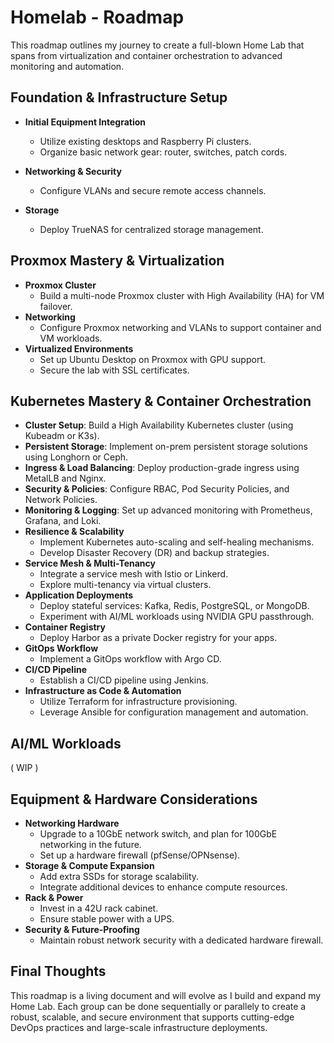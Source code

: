 # Homelab - Roadmap

This roadmap outlines my journey to create a full-blown Home Lab that spans from virtualization and container orchestration to advanced monitoring and automation.

## Foundation & Infrastructure Setup

- **Initial Equipment Integration**

  - Utilize existing desktops and Raspberry Pi clusters.
  - Organize basic network gear: router, switches, patch cords.

- **Networking & Security**

  - Configure VLANs and secure remote access channels.

- **Storage**
  - Deploy TrueNAS for centralized storage management.

## Proxmox Mastery & Virtualization

- **Proxmox Cluster**
  - Build a multi-node Proxmox cluster with High Availability (HA) for VM failover.
- **Networking**
  - Configure Proxmox networking and VLANs to support container and VM workloads.
- **Virtualized Environments**
  - Set up Ubuntu Desktop on Proxmox with GPU support.
  - Secure the lab with SSL certificates.

## Kubernetes Mastery & Container Orchestration

- **Cluster Setup**: Build a High Availability Kubernetes cluster (using Kubeadm or K3s).
- **Persistent Storage**: Implement on-prem persistent storage solutions using Longhorn or Ceph.
- **Ingress & Load Balancing**: Deploy production-grade ingress using MetalLB and Nginx.
- **Security & Policies**: Configure RBAC, Pod Security Policies, and Network Policies.
- **Monitoring & Logging**: Set up advanced monitoring with Prometheus, Grafana, and Loki.
- **Resilience & Scalability**
  - Implement Kubernetes auto-scaling and self-healing mechanisms.
  - Develop Disaster Recovery (DR) and backup strategies.
- **Service Mesh & Multi-Tenancy**
  - Integrate a service mesh with Istio or Linkerd.
  - Explore multi-tenancy via virtual clusters.
- **Application Deployments**
  - Deploy stateful services: Kafka, Redis, PostgreSQL, or MongoDB.
  - Experiment with AI/ML workloads using NVIDIA GPU passthrough.
- **Container Registry**
  - Deploy Harbor as a private Docker registry for your apps.
- **GitOps Workflow**
  - Implement a GitOps workflow with Argo CD.
- **CI/CD Pipeline**
  - Establish a CI/CD pipeline using Jenkins.
- **Infrastructure as Code & Automation**
  - Utilize Terraform for infrastructure provisioning.
  - Leverage Ansible for configuration management and automation.

## AI/ML Workloads

( WIP )

## Equipment & Hardware Considerations

- **Networking Hardware**
  - Upgrade to a 10GbE network switch, and plan for 100GbE networking in the future.
  - Set up a hardware firewall (pfSense/OPNsense).
- **Storage & Compute Expansion**
  - Add extra SSDs for storage scalability.
  - Integrate additional devices to enhance compute resources.
- **Rack & Power**
  - Invest in a 42U rack cabinet.
  - Ensure stable power with a UPS.
- **Security & Future-Proofing**
  - Maintain robust network security with a dedicated hardware firewall.

## Final Thoughts

This roadmap is a living document and will evolve as I build and expand my Home Lab. Each group can be done sequentially or parallely to create a robust, scalable, and secure environment that supports cutting-edge DevOps practices and large-scale infrastructure deployments.
